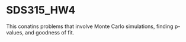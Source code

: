 # SDS315_HW4

This conatins problems that involve Monte Carlo simulations, finding p-values, and goodness of fit.
